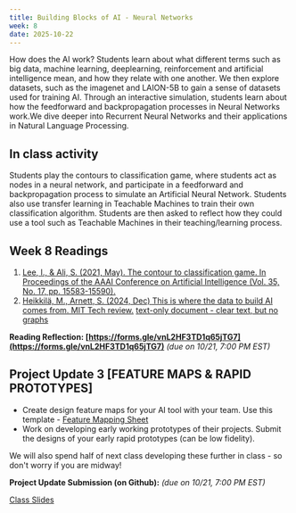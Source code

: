```yaml
---
title: Building Blocks of AI - Neural Networks
week: 8
date: 2025-10-22
---
```


How does the AI work? Students learn about what different terms such as big data, machine learning, deeplearning, reinforcement and artificial intelligence mean, and how they relate with one another. We then explore datasets, such as the imagenet and LAION-5B to gain a sense of datasets used for training AI. Through an interactive simulation, students learn about how the feedforward and backpropagation processes in Neural Networks work.We dive deeper into Recurrent Neural Networks and their applications in Natural Language Processing. 

## In class activity
Students play the contours to classification game, where students act as nodes in a neural network, and participate in a feedforward and backpropagation process to simulate an Artificial Neural Network. Students also use transfer learning in Teachable Machines to train their own classification algorithm. Students are then asked to reflect how they could use a tool such as Teachable Machines in their teaching/learning process. 


## Week 8 Readings
1. [Lee, I., & Ali, S. (2021, May). The contour to classification game. In Proceedings of the AAAI Conference on Artificial Intelligence (Vol. 35, No. 17, pp. 15583-15590).](https://drive.google.com/file/d/1F3LrbjtIY7EPkTotEAIqQD3P4BA6fGrz/view?usp=drive_link)
1. [Heikkilä, M., Arnett, S. (2024, Dec) This is where the data to build AI comes from. MIT Tech review.](https://drive.google.com/file/d/15upANkyoWyxV3yCdheVX59sZg5neU50k/view?usp=drive_link) [text-only document - clear text, but no graphs](https://drive.google.com/file/d/1u3IlTKSqX2DV-fiIDDiMwqKdIGJCa1nn/view?usp=drive_link)

**Reading Reflection: [https://forms.gle/vnL2HF3TD1q65jTG7](https://forms.gle/vnL2HF3TD1q65jTG7)** *(due on 10/21, 7:00 PM EST)*


## Project Update 3 [FEATURE MAPS & RAPID PROTOTYPES]
- Create design feature maps for your AI tool with your team. Use this template - [Feature Mapping Sheet](https://docs.google.com/spreadsheets/d/1IGY4QCPGbmT0puzAwr7rS8kd7DShKc5UKLdoyJtSbjc/edit?usp=sharing)
- Work on developing early working prototypes of their projects. Submit the designs of your early rapid prototypes (can be low fidelity).

We will also spend half of next class developing these further in class - so don't worry if you are midway! 

**Project Update Submission (on Github):** *(due on 10/21, 7:00 PM EST)*


[Class Slides](https://docs.google.com/presentation/d/1nxSWbpkQ7hxDkA-GNHGPJtJIjeLFJbTH1aOfjqGW1B0/edit?usp=sharing)
